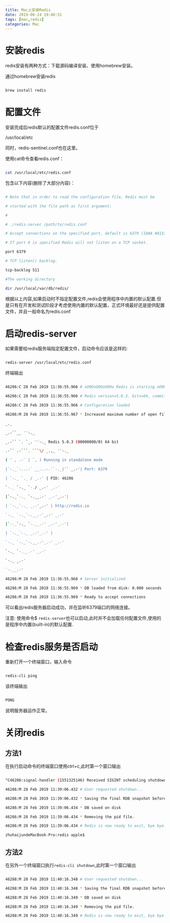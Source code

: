 ```yaml
---
title: Mac上安装Redis
date: 2019-06-24 19:40:51
tags: [mac,redis]
categories: Mac
---
```




# 安装redis 

redis安装有两种方式：下载源码编译安装、使用homebrew安装。 

通过homebrew安装redis 

```bash 

brew install redis 

```

# 配置文件 

安装完成后redis默认的配置文件redis.conf位于 

/usr/local/etc 

同时，redis-sentinel.conf也在这里。 

使用cat命令查看redis.conf： 

```bash 

cat /usr/local/etc/redis.conf 

```

<!--more-->

包含以下内容(删除了大部分内容)： 

```bash 

# Note that in order to read the configuration file, Redis must be 

# started with the file path as first argument: 

# 

# ./redis-server /path/to/redis.conf 

# Accept connections on the specified port, default is 6379 (IANA #815344). 

# If port 0 is specified Redis will not listen on a TCP socket. 

port 6379 

# TCP listen() backlog. 

tcp-backlog 511 

#The working directory 

dir /usr/local/var/db/redis/ 

```

根据以上内容,如果启动时不指定配置文件,redis会使用程序中内置的默认配置.但是只有在开发和测试阶段才考虑使用内置的默认配置，正式环境最好还是提供配置文件，并且一般命名为redis.conf 

# 启动redis-server 

如果需要给redis服务端指定配置文件，启动命令应该是这样的: 

```bash 

redis-server /usr/local/etc/redis.conf 

```

终端输出 

```bash 

46286:C 28 Feb 2019 11:36:55.966 # oO0OoO0OoO0Oo Redis is starting oO0OoO0OoO0Oo 

46286:C 28 Feb 2019 11:36:55.966 # Redis version=5.0.3, bits=64, commit=00000000, modified=0, pid=46286, just started 

46286:C 28 Feb 2019 11:36:55.966 # Configuration loaded 

46286:M 28 Feb 2019 11:36:55.967 * Increased maximum number of open files to 10032 (it was originally set to 4864). 

_._ 

_.-``__ ''-._ 

_.-`` `. `_. ''-._ Redis 5.0.3 (00000000/0) 64 bit 

.-`` .-```. ```\/ _.,_ ''-._ 

( ' , .-` | `, ) Running in standalone mode 

|`-._`-...-` __...-.``-._|'` _.-'| Port: 6379 

| `-._ `._ / _.-' | PID: 46286 

`-._ `-._ `-./ _.-' _.-' 

|`-._`-._ `-.__.-' _.-'_.-'| 

| `-._`-._ _.-'_.-' | http://redis.io 

`-._ `-._`-.__.-'_.-' _.-' 

|`-._`-._ `-.__.-' _.-'_.-'| 

| `-._`-._ _.-'_.-' | 

`-._ `-._`-.__.-'_.-' _.-' 

`-._ `-.__.-' _.-' 

`-._ _.-' 

`-.__.-' 

46286:M 28 Feb 2019 11:36:55.968 # Server initialized 

46286:M 28 Feb 2019 11:36:55.969 * DB loaded from disk: 0.000 seconds 

46286:M 28 Feb 2019 11:36:55.969 * Ready to accept connections 

```

可以看出redis服务器启动成功，并在监听6379端口的网络连接。 

注意: 使用命令$ `redis-server`也可以启动,此时并不会加载任何配置文件,使用的是程序中内置(built-in)的默认配置. 

# 检查redis服务是否启动 

重新打开一个终端窗口，输入命令 

```bash 

redis-cli ping 

```

该终端输出 

```bash 

PONG 

```

说明服务器运作正常。 

# 关闭redis 

## 方法1 

在执行启动命令的终端窗口使用ctrl+c,此时第一个窗口输出 

```bash 

^C46286:signal-handler (1551325146) Received SIGINT scheduling shutdown... 

46286:M 28 Feb 2019 11:39:06.432 # User requested shutdown... 

46286:M 28 Feb 2019 11:39:06.432 * Saving the final RDB snapshot before exiting. 

46286:M 28 Feb 2019 11:39:06.434 * DB saved on disk 

46286:M 28 Feb 2019 11:39:06.434 * Removing the pid file. 

46286:M 28 Feb 2019 11:39:06.434 # Redis is now ready to exit, bye bye... 

zhuhaijundeMacBook-Pro:redis apple$ 

```

## 方法2 

在另外一个终端窗口执行`redis-cli shutdown`,此时第一个窗口输出 

```bash 

46288:M 28 Feb 2019 11:40:16.348 # User requested shutdown... 

46288:M 28 Feb 2019 11:40:16.348 * Saving the final RDB snapshot before exiting. 

46288:M 28 Feb 2019 11:40:16.349 * DB saved on disk 

46288:M 28 Feb 2019 11:40:16.349 * Removing the pid file. 

46288:M 28 Feb 2019 11:40:16.349 # Redis is now ready to exit, bye bye... 

```

